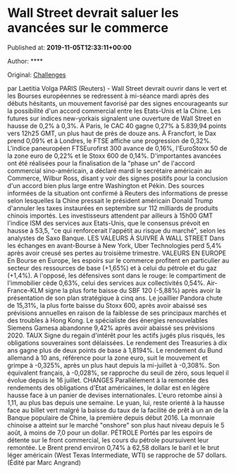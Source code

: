 
# Wall Street devrait saluer les avancées sur le commerce

Published at: **2019-11-05T12:33:11+00:00**

Author: ****

Original: [Challenges](https://www.challenges.fr/finance-et-marche/wall-street-devrait-saluer-les-avancees-sur-le-commerce_683227)

par Laetitia Volga
PARIS (Reuters) - Wall Street devrait ouvrir dans le vert et les Bourses européennes se redressent à mi-séance mardi après des débuts hésitants, un mouvement favorisé par des signes encourageants sur la possibilité d'un accord commercial entre les Etats-Unis et la Chine.
Les futures sur indices new-yorkais signalent une ouverture de Wall Street en hausse de 0,2% à 0,3%.
À Paris, le CAC 40 gagne 0,27% à 5.839,94 points vers 12h25 GMT, un plus haut de près de douze ans. À Francfort, le Dax prend 0,09% et à Londres, le FTSE affiche une progression de 0,32%.
L'indice paneuropéen FTSEurofirst 300 avance de 0,16%, l'EuroStoxx 50 de la zone euro de 0,22% et le Stoxx 600 de 0,14%.
D'importantes avancées ont été réalisées pour la finalisation de la "phase un" de l'accord commercial sino-américain, a déclaré mardi le secrétaire américain au Commerce, Wilbur Ross, disant y voir des signes positifs pour la conclusion d'un accord bien plus large entre Washington et Pékin.
Des sources informées de la situation ont confirmé à Reuters des informations de presse selon lesquelles la Chine pressait le président américain Donald Trump d'annuler les taxes instaurées en septembre sur 112 milliards de produits chinois importés.
Les investisseurs attendent par ailleurs à 15h00 GMT l'indice ISM des services aux Etats-Unis, que le consensus prévoit en hausse à 53,5, "ce qui renforcerait l'appétit au risque du marché", selon les analystes de Saxo Banque.
LES VALEURS À SUIVRE À WALL STREET
Dans les échanges en avant-Bourse à New York, Uber Technologies perd 5,4% après avoir creusé ses pertes au troisième trimestre.
VALEURS EN EUROPE
En Bourse en Europe, les espoirs sur le commerce profitent en particulier au secteur des ressources de base (+1,65%) et à celui du pétrole et du gaz (+1,4%).
A l'opposé, les défensives sont dans le rouge: le compartiment de l'immobilier cède 0,63%, celui des services aux collectivités 0,54%.
Air-France-KLM signe la plus forte baisse du SBF 120 (-5,88%) après avoir la présentation de son plan stratégique à cinq ans.
Le joaillier Pandora chute de 15,31%, la plus forte baisse du Stoxx 600, après avoir abaissé ses prévisions annuelles en raison de la faiblesse de ses principaux marchés et des troubles à Hong Kong.
Le spécialiste des énergies renouvelables Siemens Gamesa abandonne 9,42% après avoir abaissé ses prévisions 2020.
TAUX
Signe du regain d'intérêt pour les actifs jugés plus risqués, les obligations souveraines sont délaissées. Le rendement des Treasuries à dix ans gagne plus de deux points de base à 1,8194%.
Le rendement du Bund allemand à 10 ans, référence pour la zone euro, suit le mouvement et grimpe à -0,325%, après un plus haut depuis la mi-juillet à -0,308%. Son équivalent français, à -0,028%, se rapproche du seuil de zéro, sous lequel il évolue depuis le 16 juillet.
CHANGES
Parallèlement à la remontée des rendements des obligations d'Etat américaines, le dollar est en légère hausse face à un panier de devises internationales.
L'euro retombe ainsi à 1,11, au plus bas depuis une semaine.
Le yuan, lui, reste orienté à la hausse face au billet vert malgré la baisse du taux de la facilité de prêt à un an de la Banque populaire de Chine, la première depuis début 2016.
La monnaie chinoise a atteint sur le marché "onshore" son plus haut niveau depuis le 5 août, à moins de 7,0 pour un dollar.
PÉTROLE
Portés par les espoirs de détente sur le front commercial, les cours du pétrole poursuivent leur remontée.
Le Brent prend environ 0,74% à 62,58 dollars le baril et le brut léger américain (West Texas Intermediate, WTI) se rapproche de 57 dollars.
(Édité par Marc Angrand)
